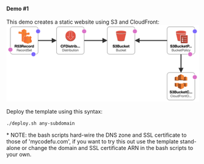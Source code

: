 #### Demo #1 
This demo creates a static website using S3 and CloudFront: 
![template designer view](./template.png)

Deploy the template using this syntax: 
```bash
./deploy.sh any-subdomain
```

\* NOTE: the bash scripts hard-wire the DNS zone and SSL certificate to those of 'mycodefu.com', if you want to try this out use the template stand-alone or change the domain and SSL certificate ARN in the bash scripts to your own.